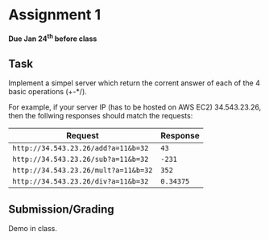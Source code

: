 # Assignment 1
**Due Jan 24<sup>th</sup> before class**

## Task 
Implement a simpel server which return the corrent answer of each of the
4 basic operations (+-*/).

For example, if your server IP (has to be hosted on AWS EC2) 34.543.23.26,
then the follwing responses should match the requests:

Request | Response
--- | --- 
`http://34.543.23.26/add?a=11&b=32` | `43`
`http://34.543.23.26/sub?a=11&b=32` | `-231`
`http://34.543.23.26/mult?a=11&b=32` | `352`
`http://34.543.23.26/div?a=11&b=32` | `0.34375`

## Submission/Grading
Demo in class.

